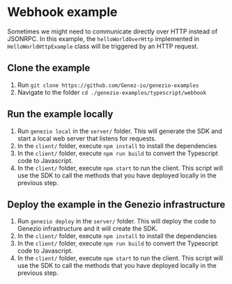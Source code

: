 # Webhook example

Sometimes we might need to communicate directly over HTTP instead of JSONRPC. In this example, the `helloWorldOverHttp`
implemented in `HelloWorldHttpExample` class will be triggered by an HTTP request.

## Clone the example

1. Run `git clone https://github.com/Genez-io/genezio-examples`
2. Navigate to the folder `cd ./genezio-examples/typescript/webhook`

## Run the example locally

1. Run `genezio local` in the `server/` folder. This will generate the SDK and start a local web server that listens for
   requests.
2. In the `client/` folder, execute `npm install` to install the dependencies
3. In the `client/` folder, execute `npm run build` to convert the Typescript code to Javascript.
4. In the `client/` folder, execute `npm start` to run the client. This script will use the SDK to call the methods that
   you have deployed locally in the previous step.

## Deploy the example in the Genezio infrastructure

1. Run `genezio deploy` in the `server/` folder. This will deploy the code to Genezio infrastructure and it will create
   the SDK.
2. In the `client/` folder, execute `npm install` to install the dependencies
3. In the `client/` folder, execute `npm run build` to convert the Typescript code to Javascript.
4. In the `client/` folder, execute `npm start` to run the client. This script will use the SDK to call the methods that
   you have deployed locally in the previous step.
